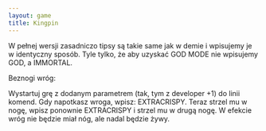 ```yaml
---
layout: game
title: Kingpin
---
```


W pełnej wersji zasadniczo tipsy są takie same jak w demie i 
wpisujemy je w identyczny sposób. Tyle tylko, że aby uzyskać GOD 
MODE nie wpisujemy GOD, a IMMORTAL.

Beznogi wróg:

Wystartuj grę z dodanym parametrem (tak, tym z developer +1) do linii 
komend. Gdy napotkasz wroga, wpisz: EXTRACRISPY. Teraz strzel 
mu w nogę, wpisz ponownie EXTRACRISPY i strzel mu w drugą 
nogę. W efekcie wróg nie będzie miał nóg, ale nadal będzie żywy.
